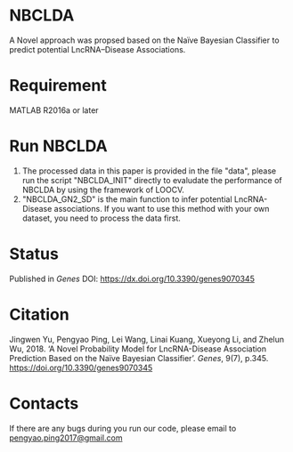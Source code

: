 # NBCLDA
A Novel approach was propsed based on the Naïve Bayesian Classifier to predict potential LncRNA–Disease Associations. 

# Requirement
MATLAB R2016a or later

# Run NBCLDA
1. The processed data in this paper is provided in the file "data", please run the script "NBCLDA_INIT" directly to evaludate the performance of NBCLDA by using the framework of LOOCV.
2. "NBCLDA_GN2_SD" is the main function to infer potential LncRNA-Disease associations. If you want to use this method with your own dataset, you need to process the data first.

# Status
Published in *Genes* DOI: https://dx.doi.org/10.3390/genes9070345

# Citation
Jingwen Yu, Pengyao Ping, Lei Wang, Linai Kuang, Xueyong Li, and Zhelun Wu, 2018. ‘A Novel Probability Model for LncRNA-Disease Association Prediction Based on the Naïve Bayesian Classifier’. *Genes*, 9(7), p.345. https://doi.org/10.3390/genes9070345

# Contacts
If there are any bugs during you run our code, please email to pengyao.ping2017@gmail.com
